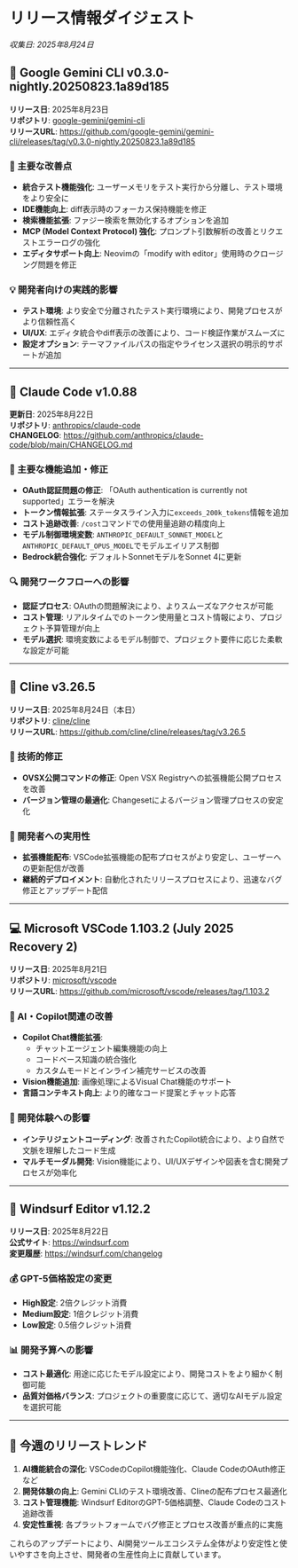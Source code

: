 # リリース情報ダイジェスト
*収集日: 2025年8月24日*

## 📱 Google Gemini CLI v0.3.0-nightly.20250823.1a89d185
**リリース日**: 2025年8月23日  
**リポジトリ**: [google-gemini/gemini-cli](https://github.com/google-gemini/gemini-cli)  
**リリースURL**: https://github.com/google-gemini/gemini-cli/releases/tag/v0.3.0-nightly.20250823.1a89d185

### 🔧 主要な改善点
- **統合テスト機能強化**: ユーザーメモリをテスト実行から分離し、テスト環境をより安全に
- **IDE機能向上**: diff表示時のフォーカス保持機能を修正
- **検索機能拡張**: ファジー検索を無効化するオプションを追加
- **MCP (Model Context Protocol) 強化**: プロンプト引数解析の改善とリクエストエラーログの強化
- **エディタサポート向上**: Neovimの「modify with editor」使用時のクロージング問題を修正

### 💡 開発者向けの実践的影響
- **テスト環境**: より安全で分離されたテスト実行環境により、開発プロセスがより信頼性高く
- **UI/UX**: エディタ統合やdiff表示の改善により、コード検証作業がスムーズに
- **設定オプション**: テーマファイルパスの指定やライセンス選択の明示的サポートが追加

---

## 🤖 Claude Code v1.0.88
**更新日**: 2025年8月22日  
**リポジトリ**: [anthropics/claude-code](https://github.com/anthropics/claude-code)  
**CHANGELOG**: https://github.com/anthropics/claude-code/blob/main/CHANGELOG.md

### 🚀 主要な機能追加・修正
- **OAuth認証問題の修正**: 「OAuth authentication is currently not supported」エラーを解決
- **トークン情報拡張**: ステータスライン入力に`exceeds_200k_tokens`情報を追加
- **コスト追跡改善**: `/cost`コマンドでの使用量追跡の精度向上
- **モデル制御環境変数**: `ANTHROPIC_DEFAULT_SONNET_MODEL`と`ANTHROPIC_DEFAULT_OPUS_MODEL`でモデルエイリアス制御
- **Bedrock統合強化**: デフォルトSonnetモデルをSonnet 4に更新

### 🔍 開発ワークフローへの影響
- **認証プロセス**: OAuthの問題解決により、よりスムーズなアクセスが可能
- **コスト管理**: リアルタイムでのトークン使用量とコスト情報により、プロジェクト予算管理が向上
- **モデル選択**: 環境変数によるモデル制御で、プロジェクト要件に応じた柔軟な設定が可能

---

## 🎨 Cline v3.26.5
**リリース日**: 2025年8月24日（本日）  
**リポジトリ**: [cline/cline](https://github.com/cline/cline)  
**リリースURL**: https://github.com/cline/cline/releases/tag/v3.26.5

### 🔧 技術的修正
- **OVSX公開コマンドの修正**: Open VSX Registryへの拡張機能公開プロセスを改善
- **バージョン管理の最適化**: Changesetによるバージョン管理プロセスの安定化

### 💼 開発者への実用性
- **拡張機能配布**: VSCode拡張機能の配布プロセスがより安定し、ユーザーへの更新配信が改善
- **継続的デプロイメント**: 自動化されたリリースプロセスにより、迅速なバグ修正とアップデート配信

---

## 💻 Microsoft VSCode 1.103.2 (July 2025 Recovery 2)
**リリース日**: 2025年8月21日  
**リポジトリ**: [microsoft/vscode](https://github.com/microsoft/vscode)  
**リリースURL**: https://github.com/microsoft/vscode/releases/tag/1.103.2

### 🤖 AI・Copilot関連の改善
- **Copilot Chat機能拡張**: 
  - チャットエージェント編集機能の向上
  - コードベース知識の統合強化
  - カスタムモードとインライン補完サービスの改善
- **Vision機能追加**: 画像処理によるVisual Chat機能のサポート
- **言語コンテキスト向上**: より的確なコード提案とチャット応答

### 🔬 開発体験への影響
- **インテリジェントコーディング**: 改善されたCopilot統合により、より自然で文脈を理解したコード生成
- **マルチモーダル開発**: Vision機能により、UI/UXデザインや図表を含む開発プロセスが効率化

---

## 🌊 Windsurf Editor v1.12.2
**リリース日**: 2025年8月22日  
**公式サイト**: https://windsurf.com  
**変更履歴**: https://windsurf.com/changelog

### 💰 GPT-5価格設定の変更
- **High設定**: 2倍クレジット消費
- **Medium設定**: 1倍クレジット消費  
- **Low設定**: 0.5倍クレジット消費

### 📊 開発予算への影響
- **コスト最適化**: 用途に応じたモデル設定により、開発コストをより細かく制御可能
- **品質対価格バランス**: プロジェクトの重要度に応じて、適切なAIモデル設定を選択可能

---

## 🎯 今週のリリーストレンド
1. **AI機能統合の深化**: VSCodeのCopilot機能強化、Claude CodeのOAuth修正など
2. **開発体験の向上**: Gemini CLIのテスト環境改善、Clineの配布プロセス最適化
3. **コスト管理機能**: Windsurf EditorのGPT-5価格調整、Claude Codeのコスト追跡改善
4. **安定性重視**: 各プラットフォームでバグ修正とプロセス改善が重点的に実施

これらのアップデートにより、AI開発ツールエコシステム全体がより安定性と使いやすさを向上させ、開発者の生産性向上に貢献しています。